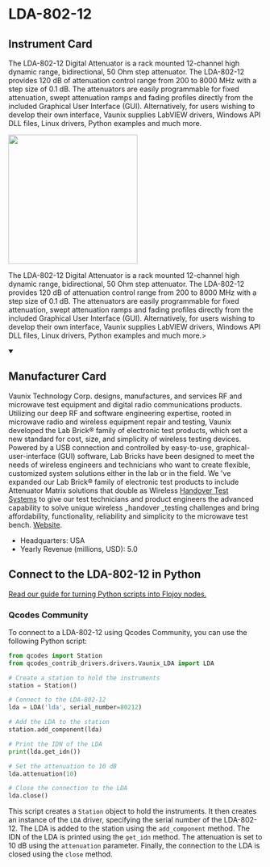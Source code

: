 
# LDA-802-12

## Instrument Card

<div className="flex">

<div>

The LDA-802-12 Digital Attenuator is a rack mounted 12-channel high dynamic range, bidirectional, 50 Ohm step attenuator. The LDA-802-12 provides 120 dB of attenuation control range from 200 to 8000 MHz with a step size of 0.1 dB. The attenuators are easily programmable for fixed attenuation, swept attenuation ramps and fading profiles directly from the included Graphical User Interface (GUI). Alternatively, for users wishing to develop their own interface, Vaunix supplies LabVIEW drivers, Windows API DLL files, Linux drivers, Python examples and much more.

</div>

<img width="256" src="docs/Instruments/Digital Attenuator/LDA-802-12/LDA-802-12.jpg"/>

</div>

The LDA-802-12 Digital Attenuator is a rack mounted 12-channel high dynamic range, bidirectional, 50 Ohm step attenuator. The LDA-802-12 provides 120 dB of attenuation control range from 200 to 8000 MHz with a step size of 0.1 dB. The attenuators are easily programmable for fixed attenuation, swept attenuation ramps and fading profiles directly from the included Graphical User Interface (GUI). Alternatively, for users wishing to develop their own interface, Vaunix supplies LabVIEW drivers, Windows API DLL files, Linux drivers, Python examples and much more.>

<details open>
<summary><h2>Manufacturer Card</h2></summary>

Vaunix Technology Corp. designs, manufactures, and services RF and microwave test equipment and digital radio communications products. Utilizing our deep RF and software engineering expertise, rooted in microwave radio and wireless equipment repair and testing, Vaunix developed the Lab Brick® family of electronic test products, which set a new standard for cost, size, and simplicity of wireless testing devices. Powered by a USB connection and controlled by easy-to-use, graphical-user-interface (GUI) software, Lab Bricks have been designed to meet the needs of wireless engineers and technicians who want to create flexible, customized system solutions either in the lab or in the field. We 've expanded our Lab Brick® family of electronic test products to include Attenuator Matrix solutions that double as Wireless [Handover Test Systems](https://vaunix.com/handover-test-systems/) to give our test technicians and product engineers the advanced capability to solve unique wireless _handover _testing challenges and bring affordability, functionality, reliability and simplicity to the microwave test bench. <a href="https://vaunix.com/">Website</a>.

<ul>
  <li>Headquarters: USA</li>
  <li>Yearly Revenue (millions, USD): 5.0</li>
</ul>
</details>

## Connect to the LDA-802-12 in Python

[Read our guide for turning Python scripts into Flojoy nodes.](https://docs.flojoy.ai/custom-nodes/creating-custom-node/)


### Qcodes Community

To connect to a LDA-802-12 using Qcodes Community, you can use the following Python script:

```python
from qcodes import Station
from qcodes_contrib_drivers.drivers.Vaunix_LDA import LDA

# Create a station to hold the instruments
station = Station()

# Connect to the LDA-802-12
lda = LDA('lda', serial_number=80212)

# Add the LDA to the station
station.add_component(lda)

# Print the IDN of the LDA
print(lda.get_idn())

# Set the attenuation to 10 dB
lda.attenuation(10)

# Close the connection to the LDA
lda.close()
```

This script creates a `Station` object to hold the instruments. It then creates an instance of the `LDA` driver, specifying the serial number of the LDA-802-12. The LDA is added to the station using the `add_component` method. The IDN of the LDA is printed using the `get_idn` method. The attenuation is set to 10 dB using the `attenuation` parameter. Finally, the connection to the LDA is closed using the `close` method.

